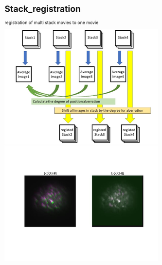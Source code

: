 # Stack_registration
registration of multi stack movies to one movie

<img src="doc/abstract.jpg" width="800" align="below">




<img src="doc/demo.jpg" width="800" align="below">
